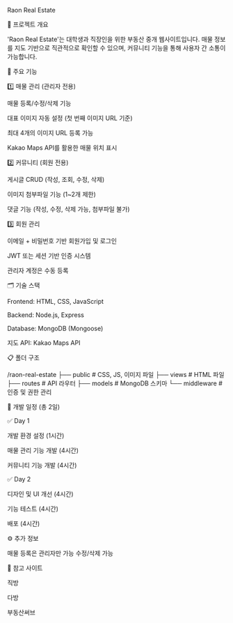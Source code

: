 Raon Real Estate

📌 프로젝트 개요

'Raon Real Estate'는 대학생과 직장인을 위한 부동산 중개 웹사이트입니다. 매물 정보를 지도 기반으로 직관적으로 확인할 수 있으며, 커뮤니티 기능을 통해 사용자 간 소통이 가능합니다.

🎯 주요 기능

1️⃣ 매물 관리 (관리자 전용)

매물 등록/수정/삭제 기능

대표 이미지 자동 설정 (첫 번째 이미지 URL 기준)

최대 4개의 이미지 URL 등록 가능

Kakao Maps API를 활용한 매물 위치 표시

2️⃣ 커뮤니티 (회원 전용)

게시글 CRUD (작성, 조회, 수정, 삭제)

이미지 첨부파일 기능 (1~2개 제한)

댓글 기능 (작성, 수정, 삭제 가능, 첨부파일 불가)

3️⃣ 회원 관리

이메일 + 비밀번호 기반 회원가입 및 로그인

JWT 또는 세션 기반 인증 시스템

관리자 계정은 수동 등록

🗂️ 기술 스택

Frontend: HTML, CSS, JavaScript

Backend: Node.js, Express

Database: MongoDB (Mongoose)

지도 API: Kakao Maps API

📋 폴더 구조

/raon-real-estate
├── public          # CSS, JS, 이미지 파일
├── views           # HTML 파일
├── routes          # API 라우터
├── models          # MongoDB 스키마
└── middleware      # 인증 및 권한 관리

🚀 개발 일정 (총 2일)

✅ Day 1

개발 환경 설정 (1시간)

매물 관리 기능 개발 (4시간)

커뮤니티 기능 개발 (4시간)

✅ Day 2

디자인 및 UI 개선 (4시간)

기능 테스트 (4시간)

배포 (4시간)

⚙️ 추가 정보

매물 등록은 관리자만 가능
수정/삭제 가능

📍 참고 사이트

직방

다방

부동산써브
